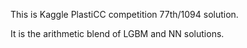 This is Kaggle PlastiCC competition 77th/1094 solution.

It is the arithmetic blend of LGBM and NN solutions.
